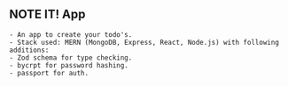 ## NOTE IT! App

    - An app to create your todo's.
    - Stack used: MERN (MongoDB, Express, React, Node.js) with following additions:
    - Zod schema for type checking.
    - bycrpt for password hashing.
    - passport for auth.
